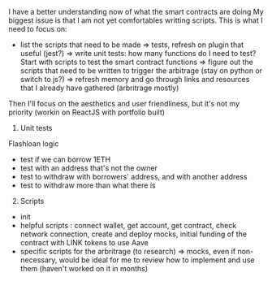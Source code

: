 I have a better understanding now of what the smart contracts are doing
My biggest issue is that I am not yet comfortables writting scripts.
This is what I need to focus on:

- list the scripts that need to be made
  => tests, refresh on plugin that useful (jest?)
  => write unit tests: how many functions do I need to test? Start with scripts to test the smart contract functions
  => figure out the scripts that need to be written to trigger the arbitrage (stay on python or switch to js?)
  => refresh memory and go through links and resources that I already have gathered (arbritrage mostly)

Then I'll focus on the aesthetics and user friendliness, but it's not my priority (workin on ReactJS with portfolio built)

1. Unit tests

Flashloan logic

- test if we can borrow 1ETH
- test with an address that's not the owner
- test to withdraw with borrowers' address, and with another address
- test to withdraw more than what there is

2. Scripts

- init
- helpful scripts : connect wallet, get account, get contract, check network connection, create and deploy mocks, initial funding of the contract with LINK tokens to use Aave
- specific scripts for the arbritrage (to research)
  => mocks, even if non-necessary, would be ideal for me to review how to implement and use them (haven't worked on it in months)
